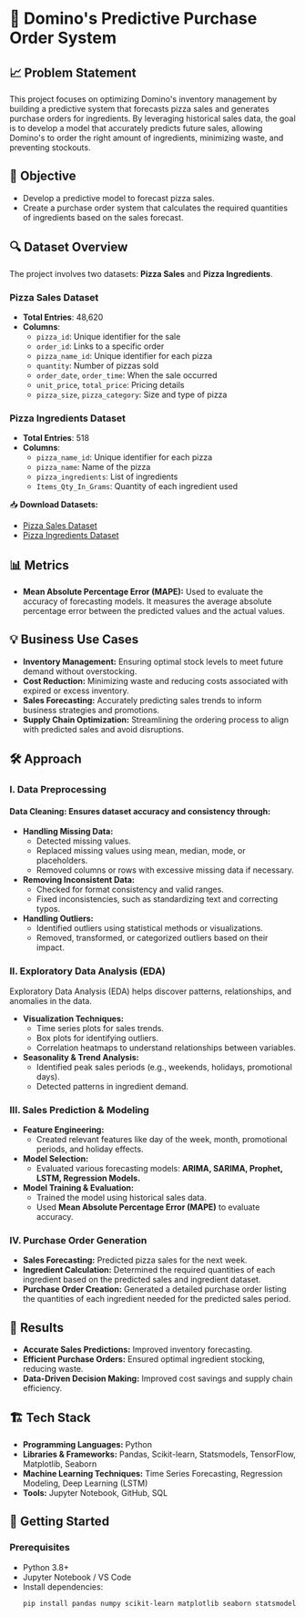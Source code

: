 # 🍕 Domino's Predictive Purchase Order System

## 📈 Problem Statement
This project focuses on optimizing Domino's inventory management by building a predictive system that forecasts pizza sales and generates purchase orders for ingredients. By leveraging historical sales data, the goal is to develop a model that accurately predicts future sales, allowing Domino's to order the right amount of ingredients, minimizing waste, and preventing stockouts.

## 🎯 Objective
- Develop a predictive model to forecast pizza sales.
- Create a purchase order system that calculates the required quantities of ingredients based on the sales forecast.

## 🔍 Dataset Overview
The project involves two datasets: **Pizza Sales** and **Pizza Ingredients**.

### **Pizza Sales Dataset**
- **Total Entries**: 48,620
- **Columns**:  
  - `pizza_id`: Unique identifier for the sale  
  - `order_id`: Links to a specific order  
  - `pizza_name_id`: Unique identifier for each pizza  
  - `quantity`: Number of pizzas sold  
  - `order_date`, `order_time`: When the sale occurred  
  - `unit_price`, `total_price`: Pricing details  
  - `pizza_size`, `pizza_category`: Size and type of pizza  

### **Pizza Ingredients Dataset**
- **Total Entries**: 518
- **Columns**:  
  - `pizza_name_id`: Unique identifier for each pizza  
  - `pizza_name`: Name of the pizza  
  - `pizza_ingredients`: List of ingredients  
  - `Items_Qty_In_Grams`: Quantity of each ingredient used  

📥 **Download Datasets:**  
- [Pizza Sales Dataset](#)  
- [Pizza Ingredients Dataset](#)  

## 📊 Metrics
- **Mean Absolute Percentage Error (MAPE):** Used to evaluate the accuracy of forecasting models. It measures the average absolute percentage error between the predicted values and the actual values.

## 💡 Business Use Cases
- **Inventory Management:** Ensuring optimal stock levels to meet future demand without overstocking.  
- **Cost Reduction:** Minimizing waste and reducing costs associated with expired or excess inventory.  
- **Sales Forecasting:** Accurately predicting sales trends to inform business strategies and promotions.  
- **Supply Chain Optimization:** Streamlining the ordering process to align with predicted sales and avoid disruptions.  

## 🛠️ Approach
### **I. Data Preprocessing**
#### **Data Cleaning:** Ensures dataset accuracy and consistency through:
- **Handling Missing Data:**  
  - Detected missing values.  
  - Replaced missing values using mean, median, mode, or placeholders.  
  - Removed columns or rows with excessive missing data if necessary.  
- **Removing Inconsistent Data:**  
  - Checked for format consistency and valid ranges.  
  - Fixed inconsistencies, such as standardizing text and correcting typos.  
- **Handling Outliers:**  
  - Identified outliers using statistical methods or visualizations.  
  - Removed, transformed, or categorized outliers based on their impact.  

### **II. Exploratory Data Analysis (EDA)**
Exploratory Data Analysis (EDA) helps discover patterns, relationships, and anomalies in the data.  
- **Visualization Techniques:**  
  - Time series plots for sales trends.  
  - Box plots for identifying outliers.  
  - Correlation heatmaps to understand relationships between variables.  
- **Seasonality & Trend Analysis:**  
  - Identified peak sales periods (e.g., weekends, holidays, promotional days).  
  - Detected patterns in ingredient demand.  

### **III. Sales Prediction & Modeling**
- **Feature Engineering:**  
  - Created relevant features like day of the week, month, promotional periods, and holiday effects.  
- **Model Selection:**  
  - Evaluated various forecasting models: **ARIMA, SARIMA, Prophet, LSTM, Regression Models.**  
- **Model Training & Evaluation:**  
  - Trained the model using historical sales data.  
  - Used **Mean Absolute Percentage Error (MAPE)** to evaluate accuracy.  

### **IV. Purchase Order Generation**
- **Sales Forecasting:** Predicted pizza sales for the next week.  
- **Ingredient Calculation:** Determined the required quantities of each ingredient based on the predicted sales and ingredient dataset.  
- **Purchase Order Creation:** Generated a detailed purchase order listing the quantities of each ingredient needed for the predicted sales period.  

## 📜 Results
- **Accurate Sales Predictions:** Improved inventory forecasting.  
- **Efficient Purchase Orders:** Ensured optimal ingredient stocking, reducing waste.  
- **Data-Driven Decision Making:** Improved cost savings and supply chain efficiency.  

## 🏗️ Tech Stack
- **Programming Languages:** Python  
- **Libraries & Frameworks:** Pandas, Scikit-learn, Statsmodels, TensorFlow, Matplotlib, Seaborn  
- **Machine Learning Techniques:** Time Series Forecasting, Regression Modeling, Deep Learning (LSTM)  
- **Tools:** Jupyter Notebook, GitHub, SQL  

## 🚀 Getting Started
### Prerequisites
- Python 3.8+  
- Jupyter Notebook / VS Code  
- Install dependencies:  
  ```sh
  pip install pandas numpy scikit-learn matplotlib seaborn statsmodels tensorflow
